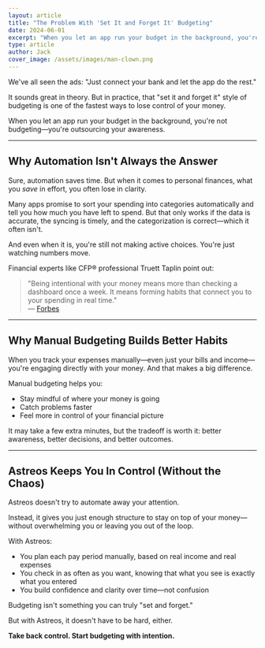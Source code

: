```yaml
---
layout: article
title: "The Problem With 'Set It and Forget It' Budgeting"
date: 2024-06-01
excerpt: "When you let an app run your budget in the background, you're not budgeting—you're outsourcing your awareness. Learn why manual budgeting builds better habits."
type: article
author: Jack
cover_image: /assets/images/man-clown.png
---
```


We've all seen the ads: "Just connect your bank and let the app do the rest."

It sounds great in theory. But in practice, that "set it and forget it" style of budgeting is one of the fastest ways to lose control of your money.

When you let an app run your budget in the background, you're not budgeting—you're outsourcing your awareness.

---

## Why Automation Isn't Always the Answer

Sure, automation saves time. But when it comes to personal finances, what you *save* in effort, you often lose in clarity.

Many apps promise to sort your spending into categories automatically and tell you how much you have left to spend. But that only works if the data is accurate, the syncing is timely, and the categorization is correct—which it often isn't.

And even when it is, you're still not making active choices. You're just watching numbers move.

Financial experts like CFP® professional Truett Taplin point out:

> "Being intentional with your money means more than checking a dashboard once a week. It means forming habits that connect you to your spending in real time."  
> — [Forbes](https://www.forbes.com/sites/truetamplin/2025/01/15/the-benefits-of-expense-tracking-and-how-you-can-do-it-effectively/)

---

## Why Manual Budgeting Builds Better Habits

When you track your expenses manually—even just your bills and income—you're engaging directly with your money. And that makes a big difference.

Manual budgeting helps you:

- Stay mindful of where your money is going
- Catch problems faster
- Feel more in control of your financial picture

It may take a few extra minutes, but the tradeoff is worth it: better awareness, better decisions, and better outcomes.

---

## Astreos Keeps You In Control (Without the Chaos)

Astreos doesn't try to automate away your attention.

Instead, it gives you just enough structure to stay on top of your money—without overwhelming you or leaving you out of the loop.

With Astreos:

- You plan each pay period manually, based on real income and real expenses
- You check in as often as you want, knowing that what you see is exactly what you entered
- You build confidence and clarity over time—not confusion

Budgeting isn't something you can truly "set and forget."

But with Astreos, it doesn't have to be hard, either.

**Take back control. Start budgeting with intention.**